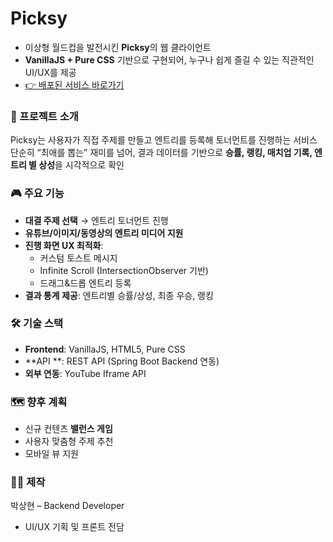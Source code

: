 # Picksy
- 이상형 월드컵을 발전시킨 **Picksy**의 웹 클라이언트
- **VanillaJS + Pure CSS** 기반으로 구현되어, 누구나 쉽게 즐길 수 있는 직관적인 UI/UX를 제공
- [👉 배포된 서비스 바로가기](http://picksy.buck93.com)

### 🚀 프로젝트 소개
Picksy는 사용자가 직접 주제를 만들고 엔트리를 등록해 토너먼트를 진행하는 서비스 
단순히 “최애를 뽑는” 재미를 넘어, 결과 데이터를 기반으로 **승률, 랭킹, 매치업 기록, 엔트리 별 상성**을 시각적으로 확인


### 🎮 주요 기능
- **대결 주제 선택** → 엔트리 토너먼트 진행  
- **유튜브/이미지/동영상의 엔트리 미디어 지원**  
- **진행 화면 UX 최적화**:  
  - 커스텀 토스트 메시지  
  - Infinite Scroll (IntersectionObserver 기반)  
  - 드래그&드롭 엔트리 등록  
- **결과 통계 제공**: 엔트리별 승률/상성, 최종 우승, 랭킹

### 🛠️ 기술 스택
- **Frontend**: VanillaJS, HTML5, Pure CSS  
- **API **: REST API (Spring Boot Backend 연동)  
- **외부 연동**: YouTube Iframe API  

### 🗺️ 향후 계획
- 신규 컨텐츠 **밸런스 게임**
- 사용자 맞춤형 주제 추천  
- 모바일 뷰 지원

### 👨‍💻 제작
박상현 – Backend Developer  
- UI/UX 기획 및 프론트 전담
